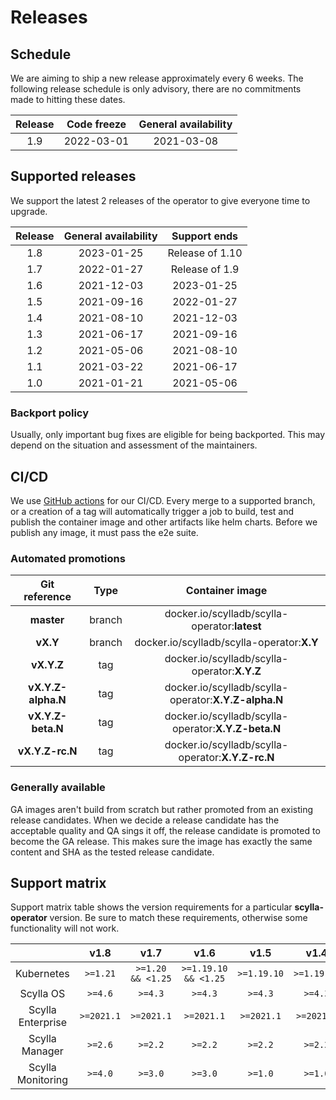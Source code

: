 # Releases

## Schedule
We are aiming to ship a new release approximately every 6 weeks. The following release schedule is only advisory, there are no commitments made to hitting these dates.

| Release | Code freeze | General availability |
|:-------:|:-----------:|:--------------------:|
|   1.9   | 2022-03-01  |      2021-03-08      |

## Supported releases
We support the latest 2 releases of the operator to give everyone time to upgrade.

| Release | General availability |  Support ends   |
|:-------:|:--------------------:|:---------------:|
|   1.8   |      2023-01-25      | Release of 1.10 |
|   1.7   |      2022-01-27      | Release of 1.9  |
|   1.6   |      2021-12-03      |   2023-01-25    |
|   1.5   |      2021-09-16      |   2022-01-27    |
|   1.4   |      2021-08-10      |   2021-12-03    |
|   1.3   |      2021-06-17      |   2021-09-16    |
|   1.2   |      2021-05-06      |   2021-08-10    |
|   1.1   |      2021-03-22      |   2021-06-17    |
|   1.0   |      2021-01-21      |   2021-05-06    |

### Backport policy
Usually, only important bug fixes are eligible for being backported.
This may depend on the situation and assessment of the maintainers.

## CI/CD
We use [GitHub actions](https://github.com/scylladb/scylla-operator/actions/workflows/go.yaml?query=branch%3Amaster+event%3Apush) for our CI/CD. Every merge to a supported branch, or a creation of a tag will automatically trigger a job to build, test and publish the container image and other artifacts like helm charts. Before we publish any image, it must pass the e2e suite.

### Automated promotions

| Git reference      | Type   | Container image                                      |
| :----------------: | :----: | :--------------------------------------------------: |
| **master**         | branch | docker.io/scylladb/scylla-operator:**latest**        |
| **vX.Y**           | branch | docker.io/scylladb/scylla-operator:**X.Y**           |
| **vX.Y.Z**         | tag    | docker.io/scylladb/scylla-operator:**X.Y.Z**         |
| **vX.Y.Z-alpha.N** | tag    | docker.io/scylladb/scylla-operator:**X.Y.Z-alpha.N** |
| **vX.Y.Z-beta.N**  | tag    | docker.io/scylladb/scylla-operator:**X.Y.Z-beta.N**  |
| **vX.Y.Z-rc.N**    | tag    | docker.io/scylladb/scylla-operator:**X.Y.Z-rc.N**    |

### Generally available
GA images aren't build from scratch but rather promoted from an existing release candidates. When we decide a release candidate has the acceptable quality and QA sings it off, the release candidate is promoted to become the GA release. This makes sure the image has exactly the same content and SHA as the tested release candidate.

## Support matrix

Support matrix table shows the version requirements for a particular **scylla-operator** version. Be sure to match these requirements, otherwise some functionality will not work.

|                   |    v1.8    |       v1.7        |         v1.6         |    v1.5     |    v1.4     |    v1.3    |    v1.2    |    v1.1    |    v1.0    |
|:-----------------:|:----------:|:-----------------:|:--------------------:|:-----------:|:-----------:|:----------:|:----------:|:----------:|:----------:|
|    Kubernetes     |  `>=1.21`  | `>=1.20 && <1.25` | `>=1.19.10 && <1.25` | `>=1.19.10` | `>=1.19.10` |  `>=1.19`  |  `>=1.19`  |  `>=1.11`  |  `>=1.11`  |
|     Scylla OS     |  `>=4.6`   |      `>=4.3`      |       `>=4.3`        |   `>=4.3`   |   `>=4.3`   |  `>=4.2`   |  `>=4.2`   |  `>=4.0`   |  `>=4.0`   |
| Scylla Enterprise | `>=2021.1` |    `>=2021.1`     |      `>=2021.1`      | `>=2021.1`  | `>=2021.1`  | `>=2020.1` | `>=2020.1` | `>=2020.1` | `>=2020.1` |
|  Scylla Manager   |  `>=2.6`   |      `>=2.2`      |       `>=2.2`        |   `>=2.2`   |   `>=2.2`   |  `>=2.2`   |  `>=2.2`   |  `>=2.2`   |  `>=2.2`   |
| Scylla Monitoring |  `>=4.0`   |      `>=3.0`      |       `>=3.0`        |   `>=1.0`   |   `>=1.0`   |  `>=1.0`   |  `>=1.0`   |  `>=1.0`   |  `>=1.0`   |
